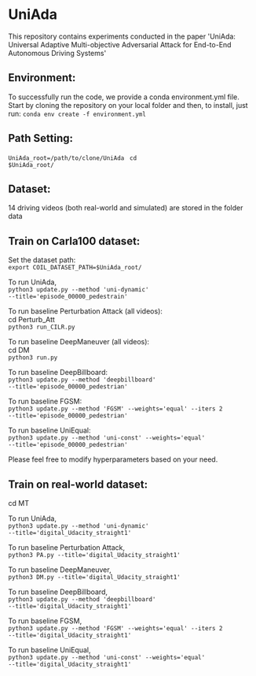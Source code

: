 # UniAda
This repository contains experiments conducted in the paper 'UniAda: Universal Adaptive Multi-objective Adversarial Attack for End-to-End Autonomous Driving Systems'

## Environment:
To successfully run the code, we provide a conda environment.yml file. Start by cloning the repository on your local folder and then, to install, just run:
<code>conda env create -f environment.yml</code>

## Path Setting:
<code>UniAda_root=/path/to/clone/UniAda</code>
<code> cd $UniAda_root/</code>

## Dataset:
14 driving videos (both real-world and simulated) are stored in the folder data

## Train on Carla100 dataset:
Set the dataset path:\
<code>export COIL_DATASET_PATH=$UniAda_root/</code>

To run UniAda,\
<code>python3 update.py --method 'uni-dynamic' --title='episode_00000_pedestrain'</code>

To run baseline Perturbation Attack (all videos):\
cd Perturb_Att\
<code>python3 run_CILR.py</code>

To run baseline DeepManeuver (all videos):\
cd DM\
<code>python3 run.py</code>

To run baseline DeepBillboard:\
<code>python3 update.py --method 'deepbillboard' --title='episode_00000_pedestrian'</code>

To run baseline FGSM:\
<code>python3 update.py --method 'FGSM' --weights='equal' --iters 2 --title='episode_00000_pedestrian'</code>

To run baseline UniEqual:\
<code>python3 update.py --method 'uni-const' --weights='equal' --title='episode_00000_pedestrian'</code>


Please feel free to modify hyperparameters based on your need.

## Train on real-world dataset:
cd MT

To run UniAda,\
<code>python3 update.py --method 'uni-dynamic' --title='digital_Udacity_straight1'</code>

To run baseline Perturbation Attack,\
<code>python3 PA.py  --title='digital_Udacity_straight1'</code>

To run baseline DeepManeuver,\
<code>python3 DM.py  --title='digital_Udacity_straight1'</code>

To run baseline DeepBillboard,\
<code>python3 update.py --method 'deepbillboard' --title='digital_Udacity_straight1'</code>

To run baseline FGSM,\
<code>python3 update.py --method 'FGSM' --weights='equal' --iters 2 --title='digital_Udacity_straight1'</code>

To run baseline UniEqual,\
<code>python3 update.py --method 'uni-const' --weights='equal' --title='digital_Udacity_straight1'</code>
